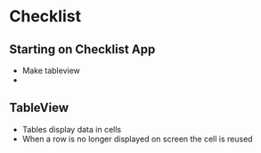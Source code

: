 # Checklist

## Starting on Checklist App

- Make tableview
- 
## TableView

- Tables display data in cells
- When a row is no longer displayed on screen the cell is reused

